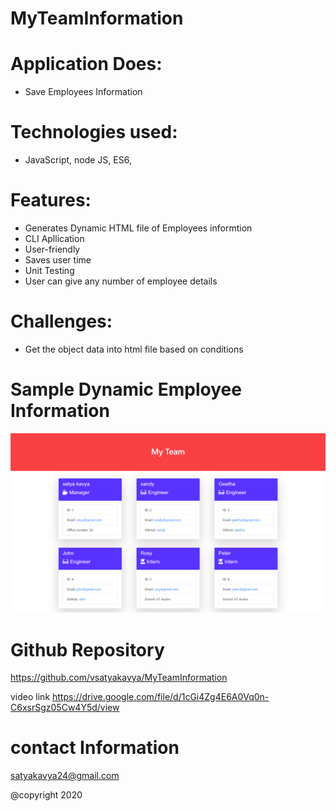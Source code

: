 # MyTeamInformation

# Application Does:
* Save Employees Information

# Technologies used:
*  JavaScript, node JS, ES6, 

# Features:

* Generates Dynamic HTML file of Employees informtion
* CLI Apllication
* User-friendly  
* Saves user time 
* Unit Testing
* User can give any number of employee details

  


# Challenges:
* Get the object data into html file based on  conditions



# Sample Dynamic Employee Information
![picture](Assets/MyTeam.png)

# Github Repository
https://github.com/vsatyakavya/MyTeamInformation

video link
https://drive.google.com/file/d/1cGi4Zg4E6A0Vq0n-C6xsrSgz05Cw4Y5d/view

# contact Information
satyakavya24@gmail.com

@copyright 2020

